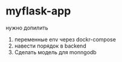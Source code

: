 # myflask-app
нужно допилить
1. переменные env через dockr-compose 
2. навести порядок в backend
3. Сделать модель для monngodb
